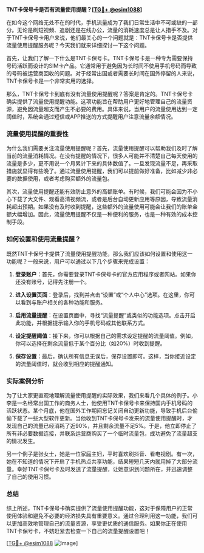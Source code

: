 **TNT卡保号卡是否有流量使用提醒？[[TG💪+ @esim1088](https://t.me/s/esim1088)]**

在如今这个网络无处不在的时代，手机流量成为了我们日常生活中不可或缺的一部分。无论是刷短视频、追剧还是在线办公，流量的消耗速度总是让人措手不及。对于TNT卡保号卡用户来说，他们最关心的一个问题就是：TNT卡保号卡是否提供流量使用提醒服务呢？今天我们就来详细探讨一下这个问题。

首先，让我们了解一下什么是TNT卡保号卡。TNT卡保号卡是一种专为需要保持号码活跃而设计的SIM卡产品。它通常用于避免因为长时间不使用手机号码而导致的号码被运营商回收的问题。对于经常出国或者需要长时间在国外停留的人来说，TNT卡保号卡是一个非常实用的选择。

那么，TNT卡保号卡到底有没有流量使用提醒呢？答案是肯定的。TNT卡保号卡确实提供了流量使用提醒功能。这项功能旨在帮助用户更好地管理自己的流量资源，避免因流量超支而产生不必要的费用。具体来说，当用户的流量使用达到一定阈值时，系统会通过短信或APP推送的方式提醒用户注意流量余额情况。

### 流量使用提醒的重要性

为什么我们需要关注流量使用提醒呢？首先，流量使用提醒可以帮助我们及时了解当前的流量消耗情况。在没有提醒的情况下，很多人可能并不清楚自己每天使用的流量是多少，更不用说一个月累计下来的具体数值了。一旦发现流量不足，再采取措施就显得有些晚了。通过流量使用提醒，我们可以提前做好准备，比如减少非必要的数据使用，或者考虑购买额外的流量包。

其次，流量使用提醒还能有效防止意外的高额账单。有时候，我们可能会因为不小心下载了大文件、观看高清视频流，或者是后台自动更新应用等原因，导致流量消耗超出预期。如果没有及时收到提醒，这些额外的流量使用可能会让我们的账单金额大幅增加。因此，流量使用提醒不仅是一种便利的服务，也是一种有效的成本控制手段。

### 如何设置和使用流量提醒？

既然TNT卡保号卡提供了流量使用提醒功能，那么我们应该如何设置和使用这一功能呢？一般来说，用户可以通过以下几个步骤来完成设置：

1. **登录账户**：首先，你需要登录TNT卡保号卡的官方应用程序或者网站。如果你还没有账号，记得先注册一个。

2. **进入设置页面**：登录后，找到并点击“设置”或“个人中心”选项。在这里，你可以看到与账户相关的各种功能和服务。

3. **启用流量提醒**：在设置页面中，寻找“流量提醒”或类似的功能选项。点击开启此功能，并根据提示输入你的手机号码或其他联系方式。

4. **设定提醒阈值**：接下来，你可以根据自己的需求设定提醒的流量阈值。例如，你可以选择在剩余流量低于某个百分比（如20%）时收到提醒。

5. **保存设置**：最后，确认所有信息无误后，保存设置即可。这样，当你接近设定的流量阈值时，就会收到相应的提醒通知。

### 实际案例分析

为了让大家更直观地理解流量使用提醒的实际效果，我们来看几个具体的例子。小李是一名经常出国工作的商务人士，他使用TNT卡保号卡来保持国内手机号码的活跃状态。某个月底，他在国外工作期间忘记关闭自动更新功能，导致手机后台偷偷下载了一些大型软件更新。当他收到TNT卡保号卡发来的流量使用提醒时，才发现自己的流量已经消耗了近90%，并且剩余流量不足5%。于是，他立即停止了所有非必要数据连接，并联系运营商购买了一个临时流量包，成功避免了流量超支的情况发生。

另一个例子是张女士，她是一位家庭主妇，平时喜欢刷抖音、看电视剧。有一次，她在不知道的情况下开启了手机热点共享功能，结果短短几天内就用掉了大部分流量。幸好TNT卡保号卡及时发送了流量提醒，让她意识到问题所在，并迅速调整了自己的使用习惯。

### 总结

综上所述，TNT卡保号卡确实提供了流量使用提醒功能，这对于保障用户的正常使用体验和避免不必要的经济损失具有重要意义。通过合理利用这一功能，我们可以更加高效地管理自己的流量资源，享受更优质的通信服务。如果你正在使用TNT卡保号卡，不妨赶紧去检查一下自己的流量提醒设置吧！

[[TG💪+ @esim1088](https://t.me/s/esim1088) ![Image](https://i.postimg.cc/4NQfJmqS/Snipaste-2025-05-13-00-14-12.png)]